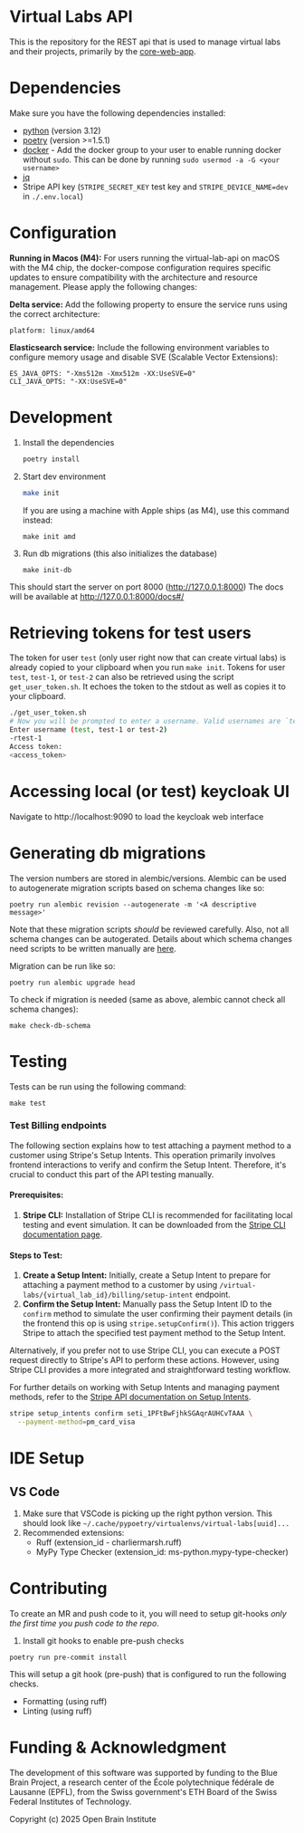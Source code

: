 # Virtual Labs API

This is the repository for the REST api that is used to manage virtual labs and their projects, primarily by the [core-web-app](https://github.com/BlueBrain/core-web-app). 

# Dependencies

Make sure you have the following dependencies installed:

- [python](https://www.python.org/downloads/) (version 3.12)
- [poetry](https://python-poetry.org/docs/#installation) (version >=1.5.1)
- [docker](https://docs.docker.com/engine/install/) - Add the docker group to your user to enable running docker without `sudo`. This can be done by running `sudo usermod -a -G <your username>`
- [jq](https://jqlang.github.io/jq/download/)
- Stripe API key (`STRIPE_SECRET_KEY` test key and `STRIPE_DEVICE_NAME=dev` in `./.env.local`)

# Configuration

**Running in Macos (M4):**
For users running the virtual-lab-api on macOS with the M4 chip, the docker-compose configuration requires specific updates to ensure compatibility with the architecture and resource management. Please apply the following changes:

**Delta service:**
Add the following property to ensure the service runs using the correct architecture:
```
platform: linux/amd64
```

**Elasticsearch service:**
Include the following environment variables to configure memory usage and disable SVE (Scalable Vector Extensions):
```
ES_JAVA_OPTS: "-Xms512m -Xmx512m -XX:UseSVE=0"
CLI_JAVA_OPTS: "-XX:UseSVE=0"
```
   
# Development

1. Install the dependencies

   ```bash
   poetry install
   ```
2. Start dev environment

   ```bash
   make init
   ```
   If you are using a machine with Apple ships (as M4), use this command instead:
   ```
   make init amd
   ```
3. Run db migrations (this also initializes the database)

   ```
   make init-db
   ```

This should start the server on port 8000 (http://127.0.0.1:8000)
The docs will be available at http://127.0.0.1:8000/docs#/


# Retrieving tokens for test users

The token for user `test` (only user right now that can create virtual labs) is already copied to your clipboard when you run `make init`.
Tokens for user `test`, `test-1`, or `test-2` can also be retrieved using the script `get_user_token.sh`.
It echoes the token to the stdout as well as copies it to your clipboard.

```bash
./get_user_token.sh
# Now you will be prompted to enter a username. Valid usernames are `test`, `test-1`, or `test-2`. Example:
Enter username (test, test-1 or test-2)
-rtest-1
Access token:
<access_token>
```

# Accessing local (or test) keycloak UI

Navigate to http://localhost:9090 to load the keycloak web interface


# Generating db migrations

The version numbers are stored in alembic/versions. Alembic can be used to autogenerate migration scripts based on schema changes like so:

```
poetry run alembic revision --autogenerate -m '<A descriptive message>'
```

Note that these migration scripts *should* be reviewed carefully. Also, not all schema changes can be autogerated. Details about which schema changes need scripts to be written manually are [here](https://alembic.sqlalchemy.org/en/latest/autogenerate.html#what-does-autogenerate-detect-and-what-does-it-not-detect).

Migration can be run like so:

```
poetry run alembic upgrade head
```

To check if migration is needed (same as above, alembic cannot check all schema changes):

```
make check-db-schema
```

# Testing

Tests can be run using the following command:

```
make test
```

### Test Billing endpoints

The following section explains how to test attaching a payment method to a customer using Stripe's Setup Intents. This operation primarily involves frontend interactions to verify and confirm the Setup Intent. Therefore, it's crucial to conduct this part of the API testing manually.

#### Prerequisites:

1. **Stripe CLI:** Installation of Stripe CLI is recommended for facilitating local testing and event simulation. It can be downloaded from the [Stripe CLI documentation page](https://stripe.com/docs/stripe-cli).

#### Steps to Test:

1. **Create a Setup Intent:** Initially, create a Setup Intent to prepare for attaching a payment method to a customer by using `/virtual-labs/{virtual_lab_id}/billing/setup-intent` endpoint.
2. **Confirm the Setup Intent:** Manually pass the Setup Intent ID to the `confirm` method to simulate the user confirming their payment details (in the frontend this op is using `stripe.setupConfirm()`). This action triggers Stripe to attach the specified test payment method to the Setup Intent.

Alternatively, if you prefer not to use Stripe CLI, you can execute a POST request directly to Stripe's API to perform these actions. However, using Stripe CLI provides a more integrated and straightforward testing workflow.

For further details on working with Setup Intents and managing payment methods, refer to the [Stripe API documentation on Setup Intents](https://stripe.com/docs/api/setup_intents).

```sh
stripe setup_intents confirm seti_1PFtBwFjhkSGAqrAUHCvTAAA \
  --payment-method=pm_card_visa
```
# IDE Setup

## VS Code

1. Make sure that VSCode is picking up the right python version. This should look like `~/.cache/pypoetry/virtualenvs/virtual-labs[uuid]...`
2. Recommended extensions:
   - Ruff (extension_id - charliermarsh.ruff)
   - MyPy Type Checker (extension_id: ms-python.mypy-type-checker)

# Contributing

To create an MR and push code to it, you will need to setup git-hooks *only the first time you push code to the repo*.

1. Install git hooks to enable pre-push checks

```
poetry run pre-commit install
```

This will setup a git hook (pre-push) that is configured to run the following checks.

- Formatting (using ruff)
- Linting (using ruff)

# Funding & Acknowledgment
 
The development of this software was supported by funding to the Blue Brain Project, a research center of the École polytechnique fédérale de Lausanne (EPFL), from the Swiss government's ETH Board of the Swiss Federal Institutes of Technology.
 
Copyright (c) 2025 Open Brain Institute